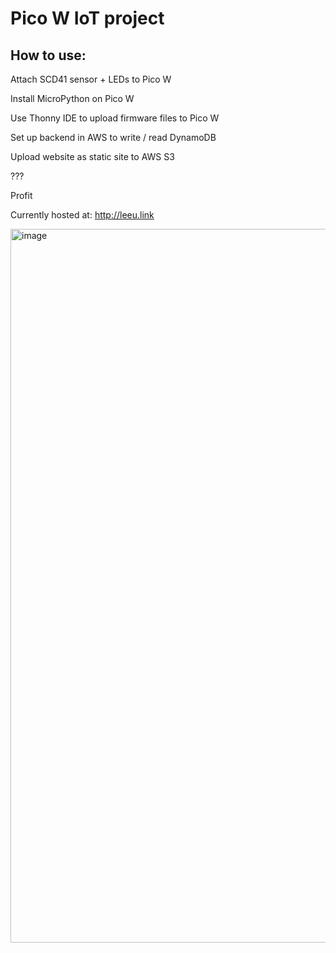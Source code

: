 # Pico W IoT project

## How to use: 

Attach SCD41 sensor + LEDs to Pico W

Install MicroPython on Pico W

Use Thonny IDE to upload firmware files to Pico W

Set up backend in AWS to write / read DynamoDB

Upload website as static site to AWS S3

???

Profit


Currently hosted at:
http://leeu.link

<img width="1142" alt="image" src="https://github.com/kylaro/picow_iot/assets/22779547/f786faa1-f0cc-44c8-be3a-c2658149e879">
